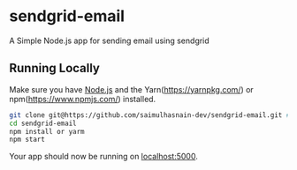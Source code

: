# sendgrid-email

A Simple Node.js app for sending email using sendgrid

## Running Locally

Make sure you have [Node.js](http://nodejs.org/) and the Yarn(https://yarnpkg.com/) or npm(https://www.npmjs.com/) installed.

```sh
git clone git@https://github.com/saimulhasnain-dev/sendgrid-email.git # or clone your own fork
cd sendgrid-email
npm install or yarm
npm start
```

Your app should now be running on [localhost:5000](http://localhost:5000/).


